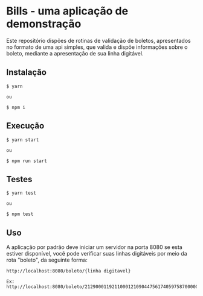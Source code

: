 # Bills - uma aplicação de demonstração

Este repositório dispões de rotinas de validação de boletos, apresentados no formato de uma api simples, que valida e dispõe informações sobre o boleto, mediante a apresentação de sua linha digitável.

## Instalação

```
$ yarn

ou

$ npm i
```

## Execução

```
$ yarn start

ou

$ npm run start
```

## Testes
```
$ yarn test

ou

$ npm test
```

## Uso

A aplicação por padrão deve iniciar um servidor na porta 8080 se esta estiver disponível, você pode verificar suas linhas digitáveis por meio da rota "boleto", da seguinte forma:

```
http://localhost:8080/boleto/{linha digitavel}

Ex: http://localhost:8080/boleto/21290001192110001210904475617405975870000002000
```
